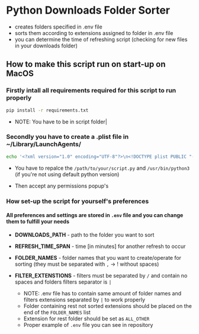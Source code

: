 # Python Downloads Folder Sorter

* creates folders specified in .env file
* sorts them according to extensions assigned to folder in .env file
* you can determine the time of refreshing script (checking for new files in your downloads folder)

## How to make this script run on start-up on MacOS

### Firstly intall all requirements required for this script to run properly

```bash
pip install -r requirements.txt
```
* NOTE: You have to be in script folder|

### Secondly you have to create a .plist file in ~/Library/LaunchAgents/ 

```bash 
echo '<?xml version="1.0" encoding="UTF-8"?>\n<!DOCTYPE plist PUBLIC "-//Apple//DTD PLIST 1.0//EN" "http://www.apple.com/DTDs/PropertyList-1.0.dtd">\n<plist version="1.0">\n<dict>\n    <key>Label</key>\n    <string>com.user.yourscript</string>\n    <key>ProgramArguments</key>\n    <array>\n        <string>/usr/bin/python3</string>\n        <string>/path/to/your/script.py</string>\n    </array>\n    <key>RunAtLoad</key>\n    <true/>\n</dict>\n</plist>' > ~/Library/LaunchAgents/com.user.downloads_filter.plist 
```
* You have to repalce the ```/path/to/your/script.py``` and ```/usr/bin/python3``` (if you're not using default python version)

* Then accept any permissions popup's

### How set-up the script for yourself's preferences

#### All preferences and settings are stored in ```.env``` file and you can change them to fulfill your needs

* **DOWNLOADS_PATH** - path to the folder you want to sort

* **REFRESH_TIME_SPAN** - time [in minutes] for another refresh to occur

* **FOLDER_NAMES** - folder names that you want to create/operate for sorting (they must be separated with ```,``` -> ! without spaces)

* **FILTER_EXTENSTIONS** - filters must be separated by ```/``` and contain no spaces and folders filters separator is ```|```

  * NOTE: .env file has to contain same amount of folder names and filters extensions separated by ```|``` to work properly
  * Folder containing rest not sorted extensions should be placed on the end of the ```FOLDER_NAMES``` list
  * Extension for rest folder should be set as ```ALL_OTHER```
  * Proper example of ```.env``` file you can see in repository


